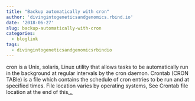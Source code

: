 ```yaml
---
title: "Backup automatically with cron"
author: 'divingintogeneticsandgenomics.rbind.io'
date: '2018-06-27'
slug: backup-automatically-with-cron
categories:
  - bloglink
tags:
  - divingintogeneticsandgenomicsrbindio
---
```


cron is a Unix, solaris, Linux utility that allows tasks to be automatically run in the background at regular intervals by the cron daemon. Crontab (CRON TABle) is a file which contains the schedule of cron entries to be run and at specified times. File location varies by operating systems, See Crontab file location at the end of this[... <i class="fas fa-external-link-alt"></i>](https://divingintogeneticsandgenomics.rbind.io/post/crontab-for-backup/)


